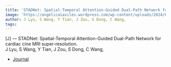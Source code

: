 ```yaml
---  
title: 'STADNet: Spatial-Temporal Attention-Guided Dual-Path Network for cardiac cine MRI super-resolution.'  
image: 'https://angelicaiaviles.wordpress.com/wp-content/uploads/2024/03/media24a.png'  
author: J Lyu, S Wang, Y Tian, J Zou, S Dong, C Wang,  
tags:   
---  
```

  
[J] — STADNet: Spatial-Temporal Attention-Guided Dual-Path Network for cardiac cine MRI super-resolution.  
J Lyu, S Wang, Y Tian, J Zou, S Dong, C Wang,  
  
- [Journal](https://www.sciencedirect.com/science/article/pii/S1361841524000677)  
        